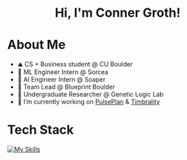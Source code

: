 <h1 align="center">Hi, I'm Conner Groth! </h1>

# About Me
- ⛰️ CS + Business student @ CU Boulder
- 🤖 ML Engineer Intern @ Sorcea
- 🏥 AI Engineer Intern @ Soaper
- 💼 Team Lead @ Blueprint Boulder
- 🧬 Undergraduate Researcher @ Genetic Logic Lab
- 🌱 I’m currently working on [PulsePlan](https://github.com/flyonthewalldev/PulsePlan) & [Timbrality](https://github.com/connergroth/Timbrality)

# Tech Stack
[![My Skills](https://skillicons.dev/icons?i=ts,js,cpp,c,python,react,nextjs,nodejs,flask,fastapi,pytorch,postgres,supabase,redis,docker&perline=17)](https://skillicons.dev)
